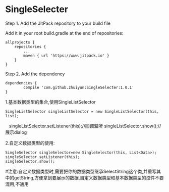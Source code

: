 # SingleSelecter

 Step 1. Add the JitPack repository to your build file

Add it in your root build.gradle at the end of repositories:

	allprojects {
		repositories {
			...
			maven { url 'https://www.jitpack.io' }
		}
	}
  
  

Step 2. Add the dependency

	dependencies {
	        compile 'com.github.zhuiyun:SingleSelecter:1.0.1'
	}
	
	
	
1.基本数据类型的集合,使用SingleListSelector 

    SingleListSelector singleListSelector = new SingleListSelector(this, list);
    singleListSelector.setListener(this);//回调监听 
    singleListSelector.show();//展示dialog

2.自定义数据类型的使用:

    SingleSelector singleSelector=new SingleSelector(this, List<Data>);
    singleSelector.setListener(this);
    singleSelector.show();
	
#注意:自定义数据类型时,需要把你的数据类型继承SelectString这个类,并重写其中的getString,方便拿到要展示的数据,自定义数据类型和基本数据类型的控件不要混用,不通用
